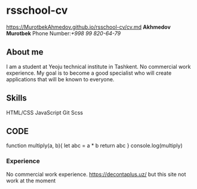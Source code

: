 # rsschool-cv
https://MurotbekAhmedov.github.io/rsschool-cv/cv.md
**Akhmedov Murotbek**
Phone Number:*+998 99 820-64-79*
## About me 
I am a student at Yeoju technical institute in Tashkent. No commercial work experience.
My goal is to become a good specialist who will create applications that will be known to everyone.
## Skills 
HTML/CSS
JavaScript
Git
Scss
## CODE
function multiply(a, b){
  let abc = a * b
  return abc
}
console.log(multiply)
### Experience
No commercial work experience.
https://decontaplus.uz/ 
but this site not work at the moment

